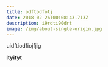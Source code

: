 ```yaml
---
title: odftodfotj
date: 2018-02-26T00:08:43.713Z
description: i9rdti90drt
image: /img/about-single-origin.jpg
---
```

uidftiodfiojfjig



**ityityt**
